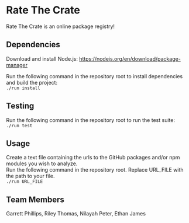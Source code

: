 # Rate The Crate
Rate The Crate is an online package registry!

## Dependencies
Download and install Node.js: https://nodejs.org/en/download/package-manager

Run the following command in the repository root to install dependencies and build the project: \
`./run install`

## Testing
Run the following command in the repository root to run the test suite: \
`./run test`

## Usage
Create a text file containing the urls to the GitHub packages and/or npm modules you wish to analyze. \
Run the following command in the repository root. Replace URL_FILE with the path to your file. \
`./run URL_FILE`

## Team Members
Garrett Phillips, Riley Thomas, Nilayah Peter, Ethan James
